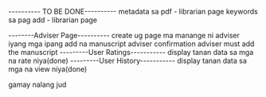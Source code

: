 ---------- TO BE DONE----------
metadata sa pdf - librarian page
keywords sa pag add - librarian page

--------Adviser Page----------
create ug page ma manange ni adviser iyang mga ipang add na manuscript
adviser confirmation
adviser must add the manuscript
---------User Ratings-----------
display tanan data sa mga na rate niya(done)
---------User History-----------
display tanan data sa mga na view niya(done)

gamay nalang jud
